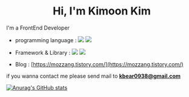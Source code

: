 <h1 align="center">Hi, I'm Kimoon Kim</h1>

I'm a FrontEnd Developer

- programming language : <img src="https://shields.io/badge/TypeScript-3178C6?logo=TypeScript&logoColor=FFF&style=flat-square"/> <img src="https://img.shields.io/badge/JavaScript-yellow?style=flat-square&logo=javascript"/>

- Framework & Library : <img src="https://img.shields.io/badge/-ReactJs-61DAFB?logo=react&logoColor=white&style=for-the-badge"/> <img src="https://img.shields.io/badge/next.js-000000?style=for-the-badge&logo=nextdotjs&logoColor=white"/>

- Blog : [https://mozzang.tistory.com/](https://mozzang.tistory.com/)

if you wanna contact me please send mail to **kbear0938@gmail.com**


[![Anurag's GitHub stats](https://github-readme-stats.vercel.app/api?username=MoZZANG)](https://github.com/anuraghazra/github-readme-stats)

